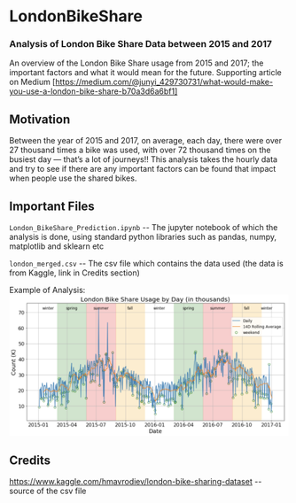 # LondonBikeShare
### Analysis of London Bike Share Data between 2015 and 2017
An overview of the London Bike Share usage from 2015 and 2017; the important factors and what it would mean for the future.
Supporting article on Medium [https://medium.com/@junyi_429730731/what-would-make-you-use-a-london-bike-share-b70a3d6a6bf1]

## Motivation
Between the year of 2015 and 2017, on average, each day, there were over 27 thousand times a bike was used, with over 72 thousand times on the busiest day — that’s a lot of journeys!! This analysis takes the hourly data and try to see if there are any important factors can be found that impact when people use the shared bikes.


## Important Files
`London_BikeShare_Prediction.ipynb` -- The jupyter notebook of which the analysis is done, using standard python libraries such as pandas, numpy, matplotlib and sklearn etc

`london_merged.csv` -- The csv file which contains the data used (the data is from Kaggle, link in Credits section)

Example of Analysis:
![alt text](https://raw.githubusercontent.com/xyzjust/LondonBikeShare/main/example_plot.png)


## Credits
https://www.kaggle.com/hmavrodiev/london-bike-sharing-dataset -- source of the csv file

